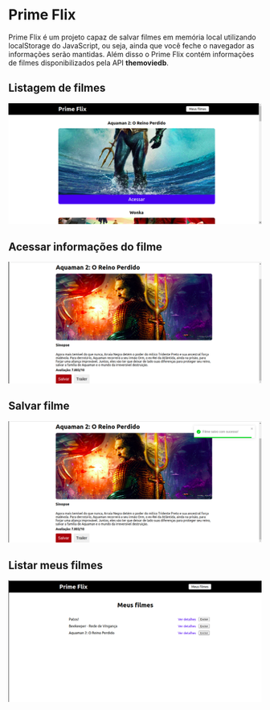 # Prime Flix
Prime Flix é um projeto capaz de salvar filmes em memória local utilizando localStorage do JavaScript, ou seja, ainda que você feche o navegador as informações serão mantidas. Além disso o Prime Flix contém informações de filmes disponibilizados pela API **themoviedb**.

## Listagem de filmes
![](img/1.png)

## Acessar informações do filme
![](img/2.png)

## Salvar filme
![](img/3.png)

## Listar meus filmes
![](img/4.png)

